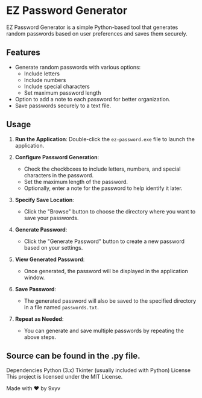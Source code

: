 # EZ Password Generator

EZ Password Generator is a simple Python-based tool that generates random passwords based on user preferences and saves them securely.

## Features

- Generate random passwords with various options:
  - Include letters
  - Include numbers
  - Include special characters
  - Set maximum password length
- Option to add a note to each password for better organization.
- Save passwords securely to a text file.

## Usage

1. **Run the Application**: Double-click the `ez-password.exe` file to launch the application.

2. **Configure Password Generation**:
   - Check the checkboxes to include letters, numbers, and special characters in the password.
   - Set the maximum length of the password.
   - Optionally, enter a note for the password to help identify it later.

3. **Specify Save Location**:
   - Click the "Browse" button to choose the directory where you want to save your passwords.

4. **Generate Password**:
   - Click the "Generate Password" button to create a new password based on your settings.

5. **View Generated Password**:
   - Once generated, the password will be displayed in the application window.

6. **Save Password**:
   - The generated password will also be saved to the specified directory in a file named `passwords.txt`.

7. **Repeat as Needed**:
   - You can generate and save multiple passwords by repeating the above steps.

## Source can be found in the .py file.

Dependencies
Python (3.x)
Tkinter (usually included with Python)
License
This project is licensed under the MIT License.

Made with ❤️ by 9xyv
